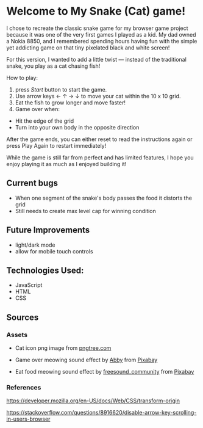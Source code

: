 # Welcome to My Snake (Cat) game!
I chose to recreate the classic snake game for my browser game project because it was one of the very first games I played as a kid. My dad owned a Nokia 8850, and I remembered spending hours having fun with the simple yet addicting game on that tiny pixelated black and white screen! 

For this version, I wanted to add a little twist — instead of the traditional snake, you play as a cat chasing fish!


How to play:
1. press *Start* button to start the game. 
2. Use arrow keys ← ↑ → ↓ to move your cat within the 10 x 10 grid.<br>
3. Eat the fish to grow longer and move faster!
4. Game over when:
- Hit the edge of the grid
- Turn into your own body in the opposite direction

After the game ends, you can either reset to read the instructions again or press Play Again to restart immediately!

While the game is still far from perfect and has limited features, I hope you enjoy playing it as much as I enjoyed building it!

## Current bugs
- When one segment of the snake's body passes the food it distorts the grid
- Still needs to create max level cap for winning condition

## Future Improvements
- light/dark mode
- allow for mobile touch controls

## Technologies Used:
- JavaScript
- HTML
- CSS

## Sources
### Assets
- Cat icon png image from [pngtree.com](https://pngtree.com/freepng/cute-white-cat-head_4242401.html)
- Game over meowing sound effect by <a href="https://pixabay.com/users/yoursperfectguy-46268990/?utm_source=link-attribution&utm_medium=referral&utm_campaign=music&utm_content=246012">Abby</a> from <a href="https://pixabay.com//?utm_source=link-attribution&utm_medium=referral&utm_campaign=music&utm_content=246012">Pixabay</a>

- Eat food meowing sound effect by <a href="https://pixabay.com/users/freesound_community-46691455/?utm_source=link-attribution&utm_medium=referral&utm_campaign=music&utm_content=38576">freesound_community</a> from <a href="https://pixabay.com//?utm_source=link-attribution&utm_medium=referral&utm_campaign=music&utm_content=38576">Pixabay</a>

### References
https://developer.mozilla.org/en-US/docs/Web/CSS/transform-origin

https://stackoverflow.com/questions/8916620/disable-arrow-key-scrolling-in-users-browser
